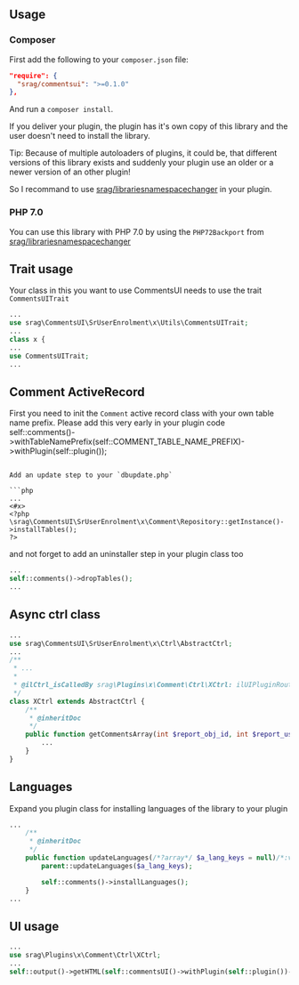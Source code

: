 ## Usage

### Composer

First add the following to your `composer.json` file:

```json
"require": {
  "srag/commentsui": ">=0.1.0"
},
```

And run a `composer install`.

If you deliver your plugin, the plugin has it's own copy of this library and the user doesn't need to install the library.

Tip: Because of multiple autoloaders of plugins, it could be, that different versions of this library exists and suddenly your plugin use an older or a newer version of an other plugin!

So I recommand to use [srag/librariesnamespacechanger](https://packagist.org/packages/srag/librariesnamespacechanger) in your plugin.

### PHP 7.0

You can use this library with PHP 7.0 by using the `PHP72Backport` from [srag/librariesnamespacechanger](https://packagist.org/packages/srag/librariesnamespacechanger)

## Trait usage

Your class in this you want to use CommentsUI needs to use the trait `CommentsUITrait`

```php
...
use srag\CommentsUI\SrUserEnrolment\x\Utils\CommentsUITrait;
...
class x {
...
use CommentsUITrait;
...
```

## Comment ActiveRecord

First you need to init the `Comment` active record class with your own table name prefix. Please add this very early in your plugin code self::comments()->withTableNamePrefix(self::COMMENT_TABLE_NAME_PREFIX)->withPlugin(self::plugin());

```

Add an update step to your `dbupdate.php`

```php
...
<#x>
<?php
\srag\CommentsUI\SrUserEnrolment\x\Comment\Repository::getInstance()->installTables();
?>
```

and not forget to add an uninstaller step in your plugin class too

```php
...
self::comments()->dropTables();
...
```

## Async ctrl class

```php
...
use srag\CommentsUI\SrUserEnrolment\x\Ctrl\AbstractCtrl;
...
/**
 * ...
 *
 * @ilCtrl_isCalledBy srag\Plugins\x\Comment\Ctrl\XCtrl: ilUIPluginRouterGUI
 */
class XCtrl extends AbstractCtrl {
	/**
	 * @inheritDoc
	 */
	public function getCommentsArray(int $report_obj_id, int $report_user_id): array {
		...
	}
}
```

## Languages

Expand you plugin class for installing languages of the library to your plugin

```php
...
	/**
     * @inheritDoc
     */
    public function updateLanguages(/*?array*/ $a_lang_keys = null)/*:void*/ {
		parent::updateLanguages($a_lang_keys);

		self::comments()->installLanguages();
	}
...
```

## UI usage

```php
...
use srag\Plugins\x\Comment\Ctrl\XCtrl;
...
self::output()->getHTML(self::commentsUI()->withPlugin(self::plugin())->withCtrlClass(new XCtrl()));
```
